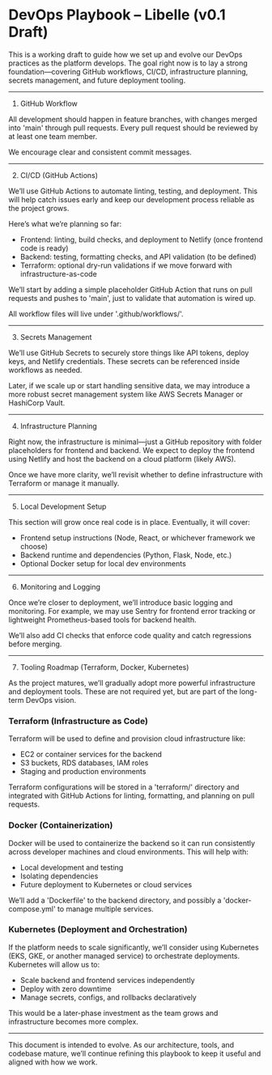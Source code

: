 # DevOps Playbook – Libelle  (v0.1 Draft)


This is a working draft to guide how we set up and evolve our DevOps practices as the platform develops. The goal right now is to lay a strong foundation—covering GitHub workflows, CI/CD, infrastructure planning, secrets management, and future deployment tooling.

---

1. GitHub Workflow

All development should happen in feature branches, with changes merged into 'main' through pull requests. Every pull request should be reviewed by at least one team member.

We encourage clear and consistent commit messages.

---

2. CI/CD (GitHub Actions)

We’ll use GitHub Actions to automate linting, testing, and deployment. This will help catch issues early and keep our development process reliable as the project grows.

Here’s what we’re planning so far:

- Frontend: linting, build checks, and deployment to Netlify (once frontend code is ready)
- Backend: testing, formatting checks, and API validation (to be defined)
- Terraform: optional dry-run validations if we move forward with infrastructure-as-code

We’ll start by adding a simple placeholder GitHub Action that runs on pull requests and pushes to 'main', just to validate that automation is wired up.

All workflow files will live under '.github/workflows/'.

---

3. Secrets Management

We’ll use GitHub Secrets to securely store things like API tokens, deploy keys, and Netlify credentials. These secrets can be referenced inside workflows as needed.

Later, if we scale up or start handling sensitive data, we may introduce a more robust secret management system like AWS Secrets Manager or HashiCorp Vault.

---

4. Infrastructure Planning

Right now, the infrastructure is minimal—just a GitHub repository with folder placeholders for frontend and backend. We expect to deploy the frontend using Netlify and host the backend on a cloud platform (likely AWS).


Once we have more clarity, we’ll revisit whether to define infrastructure with Terraform or manage it manually.

---

5. Local Development Setup

This section will grow once real code is in place. Eventually, it will cover:

- Frontend setup instructions (Node, React, or whichever framework we choose)
- Backend runtime and dependencies (Python, Flask, Node, etc.)
- Optional Docker setup for local dev environments

---

6. Monitoring and Logging

Once we’re closer to deployment, we’ll introduce basic logging and monitoring. For example, we may use Sentry for frontend error tracking or lightweight Prometheus-based tools for backend health.

We’ll also add CI checks that enforce code quality and catch regressions before merging.

---

7. Tooling Roadmap (Terraform, Docker, Kubernetes)

As the project matures, we’ll gradually adopt more powerful infrastructure and deployment tools. These are not required yet, but are part of the long-term DevOps vision.

### Terraform (Infrastructure as Code)

Terraform will be used to define and provision cloud infrastructure like:

- EC2 or container services for the backend
- S3 buckets, RDS databases, IAM roles
- Staging and production environments

Terraform configurations will be stored in a 'terraform/' directory and integrated with GitHub Actions for linting, formatting, and planning on pull requests.

### Docker (Containerization)

Docker will be used to containerize the backend so it can run consistently across developer machines and cloud environments. This will help with:

- Local development and testing
- Isolating dependencies
- Future deployment to Kubernetes or cloud services

We’ll add a 'Dockerfile' to the backend directory, and possibly a 'docker-compose.yml' to manage multiple services.

### Kubernetes (Deployment and Orchestration)

If the platform needs to scale significantly, we’ll consider using Kubernetes (EKS, GKE, or another managed service) to orchestrate deployments. Kubernetes will allow us to:

- Scale backend and frontend services independently
- Deploy with zero downtime
- Manage secrets, configs, and rollbacks declaratively

This would be a later-phase investment as the team grows and infrastructure becomes more complex.

---

This document is intended to evolve. As our architecture, tools, and codebase mature, we’ll continue refining this playbook to keep it useful and aligned with how we work.
